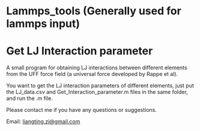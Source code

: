 # Lammps_tools  (Generally used for lammps input) 
# Get LJ Interaction parameter



A small program for obtaining LJ interactions between different elements from the UFF force field (a universal force developed by Rappe et al).


You want to get the LJ interaction parameters of different elements, just put the LJ_data.csv and Get_Interaction_parameter.m files in the same folder, and run the .m file.


Please contact me if you have any questions or suggestions.

Email: liangting.zj@gmail.com
